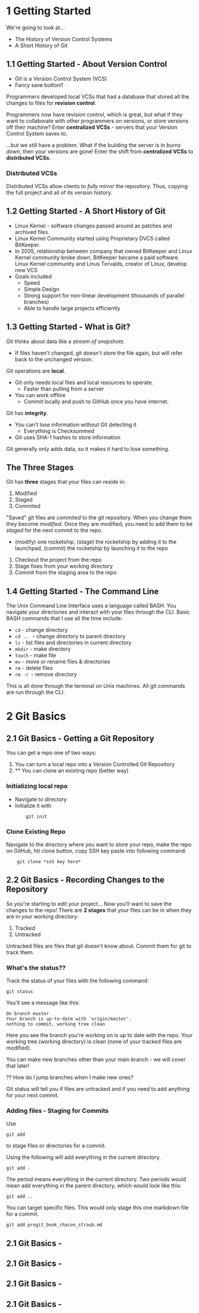 # 1 Getting Started
We're going to look at...
* The History of Version Control Systems
* A Short History of Git

## 1.1 Getting Started - About Version Control
* Git is a Version Control System (VCS)
* Fancy save button!!

Programmers developed local VCSs that had a database that stored all the changes to files for **revision control**.  

Programmers now have revision control, which is great, but what if they want to collaborate with other programmers on versions, or store versions off their machine? Enter **centralized VCSs** - servers that your Version Control System saves to.

...but we still have a problem. What if the building the server is in *burns down*, then your versions are gone! Enter the shift from **centralized VCSs** to **distributed VCSs**.

### Distributed VCSs
Distributed VCSs allow clients to *fully mirror* the repository. Thus, copying the full project and all of its version history.

## 1.2 Getting Started - A Short History of Git
* Linux Kernel - software changes passed around as patches and archived files. 
* Linux Kernel Community started using Proprietary DVCS called BitKeeper. 
* In 2005, relationship between company that owned BitKeeper and Linux Kernel community broke down, BitKeeper became a paid software. Linux Kernel community and Linus Torvalds, creator of Linux, develop new VCS
* Goals included
    * Speed
    * Simple Design
    * Strong support for non-linear development (thousands of parallel branches) 
    * Able to handle large projects efficiently

## 1.3 Getting Started - What is Git?
Git thinks about data like a *stream of snapshots*.
* If files haven't changed, git doesn't store the file again, but will refer back to the unchanged version.

Git operations are **local**.
* Git only needs local files and local resources to operate. 
    * Faster than pulling from a server
* You can work offline
    * Commit locally and push to GitHub once you have internet.

Git has **integrity**.
* You can't lose information without Git detecting it
    * Everything is Checksummed
* Git uses SHA-1 hashes to store information

Git generally only adds data, so it makes it hard to lose something.

## The Three Stages
Git has **three** stages that your files can reside in:
1. Modified
2. Staged
3. Commited

"Saved" git files are *commited* to the git repository. When you change them they become *modified*. Once they are modified, you need to add them to be *staged* for the next commit to the repo. 
* (modify) one rocketship, (stage) the rocketship by adding it to the launchpad, (commit) the rocketship by launching it to the repo

1. Checkout the project from the repo
2. Stage fixes from your working directory
3. Commit from the staging area to the repo

## 1.4 Getting Started - The Command Line
The Unix Command Line Interface uses a language called BASH. You navigate your directories and interact with your files through the CLI. Basic BASH commands that I use all the time include:

* ```cd``` - change directory
* ```cd .. ``` - change directory to parent directory
* ```ls``` - list files and directories in current directory
* ```mkdir``` - make directory
* ```touch``` - make file
* ```mv``` - move or rename files & directories
* ```rm``` - delete files
* ```rm -r ```- remove directory

This is all done through the terminal on Unix machines. All git commands are run through the CLI. 

# 2 Git Basics
## 2.1 Git Basics - Getting a Git Repository
You can get a repo one of two ways:
1. You can turn a local repo into a Version Controlled Git Repository
2. ** You can clone an existing repo (better way)

### Initializing local repo
* Navigate to directory
* Initialize it with 
    ```
        git init
    ```
### Clone Existing Repo
Navigate to the directory where you want to store your repo, make the repo on GitHub, hit clone button, copy SSH key paste into following command:
```
    git clone *ssh key here*
```
## 2.2 Git Basics - Recording Changes to the Repository
So you're starting to edit your project...
Now you'll want to save the changes to the repo!
There are **2 stages** that your files can be in when they are in your working directory:
1. Tracked
2. Untracked

Untracked files are files that git doesn't know about. Commit them for git to track them. 

### What's the status??
Track the status of your files with the following command:
```
git status
```
You'll see a message like this:
```
On branch master
Your branch is up-to-date with 'origin/master'.
nothing to commit, working tree clean
```
Here you see the branch you're working on is up to date with the repo. Your working tree (working directory) is clean (none of your tracked files are modified).

You can make new branches other than your main branch - we will cover that later! 

?? How do I jump branches when I make new ones? 

Git status will tell you if files are untracked and if you need to add anything for your next commit. 

### Adding files - Staging for Commits
Use
```
git add 
```
to stage files or directories for a commit.

Using the following will add everything in the current directory.
```
git add .

```
The period means everything in the current directory. Two periods would mean add everything in the parent directory, which would look like this:
```
git add ..
```
You can target specific files. This would only stage this one markdown file for a commit.
```
git add progit_book_chacon_straub.md
```


## 2.1 Git Basics - 
## 2.1 Git Basics - 
## 2.1 Git Basics - 
## 2.1 Git Basics - 
